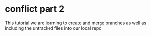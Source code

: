 # conflict part 2

This tutorial we are learning to create and merge branches as well as including the untracked files into our local repo
